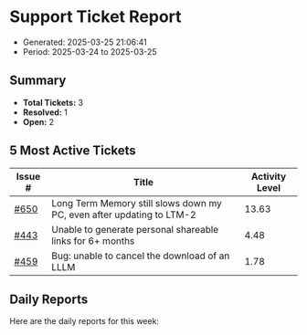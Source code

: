 # Support Ticket Report
- Generated: 2025-03-25 21:06:41
- Period: 2025-03-24 to 2025-03-25

## Summary
- **Total Tickets:** 3
- **Resolved:** 1
- **Open:** 2

## 5 Most Active Tickets
| Issue # | Title | Activity Level |
|---------|-------|----------------|
| [#650](https://github.com/pieces-app/support/issues/650) | Long Term Memory still slows down my PC, even after updating to LTM-2 | 13.63 |
| [#443](https://github.com/pieces-app/support/issues/443) | Unable to generate personal shareable links for 6+ months | 4.48 |
| [#459](https://github.com/pieces-app/support/issues/459) | Bug: unable to cancel the download of an LLLM | 1.78 |

## Daily Reports
Here are the daily reports for this week:

